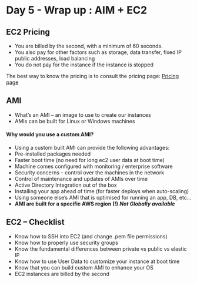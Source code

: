 # Day 5 - Wrap up : AIM + EC2 

## EC2 Pricing
- You are billed by the second, with a minimum of 60 seconds.
- You also pay for other factors such as storage, data transfer, fixed IP
  public addresses, load balancing   
- You do not pay for the instance if the instance is stopped

The best way to know the pricing is to consult the pricing page:
[Pricing page](https://aws.amazon.com/ec2/pricing/on-demand/)

## AMI

- What’s an AMI – an image to use to create our instances
- AMIs can be built for Linux or Windows machines

#### Why would you use a custom AMI?
- Using a custom built AMI can provide the following advantages:
- Pre-installed packages needed
- Faster boot time (no need for long ec2 user data at boot time)
- Machine comes configured with monitoring / enterprise software
- Security concerns – control over the machines in the network
- Control of maintenance and updates of AMIs over time
- Active Directory Integration out of the box
- Installing your app ahead of time (for faster deploys when auto-scaling)
- Using someone else’s AMI that is optimised for running an app, DB, etc…
- **AMI are built for a specific AWS region (!)** ***Not Globally available***

## EC2 – Checklist
- Know how to SSH into EC2 (and change .pem file permissions)
- Know how to properly use security groups
- Know the fundamental differences between private vs public vs elastic IP
- Know how to use User Data to customize your instance at boot time
- Know that you can build custom AMI to enhance your OS
- EC2 instances are billed by the second